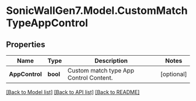 # SonicWallGen7.Model.CustomMatchTypeAppControl

## Properties

Name | Type | Description | Notes
------------ | ------------- | ------------- | -------------
**AppControl** | **bool** | Custom match type App Control Content. | [optional] 

[[Back to Model list]](../README.md#documentation-for-models) [[Back to API list]](../README.md#documentation-for-api-endpoints) [[Back to README]](../README.md)

